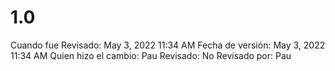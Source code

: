 # 1.0

Cuando fue Revisado: May 3, 2022 11:34 AM
Fecha de  versión: May 3, 2022 11:34 AM
Quien hizo el cambio: Pau
Revisado: No
Revisado por: Pau